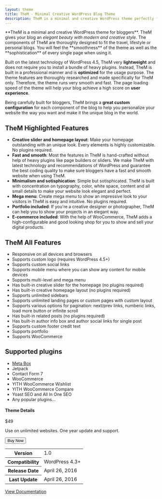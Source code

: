 ```yaml
---
layout: theme
title: TheM - Minimal Creative WordPress Blog Theme
description: TheM is a minimal and creative WordPress theme perfectly for travel, lifestyle or personal blogs.
---
```


<div class="col-md-8">
**TheM is a minimal and creative WordPress theme for bloggers**. TheM gives your blog an <em>elegant beauty with modern and creative style</em>. The components of TheM are thoroughly designed to fit the travel, lifestyle or personal blogs. You will feel the **smoothness** of the theme as well as the **sophistication** of every single page when using it.

Built on the latest technology of WordPress 4.5, TheM very **lightweight** and does not require you to install a bundle of heavy plugins. Instead, TheM is built in a professional manner and is **optimized** for the usage purpose. The theme features are thoroughly researched and made specifically for TheM only. Therefore, the theme runs very smooth and fast. The page loading speed of the theme will help your blog achieve a high score on **user experience**.

Being carefully built for bloggers, TheM brings a **great custom configuration** for each component of the blog to help you personalize your website the way you want and make it the unique blog in the world.

## TheM Highlighted Features

- **Creative slider and homepage layout**: Make your homepage outstanding with an unique look. Every elements is highly customizable. No plugins required.
- **Fast and smooth**: Most the features in TheM is hand-crafted without help of heavy plugins like page builders or sliders. We make TheM with latest technology and recommendations of WordPress and guarantee the best coding quality to make sure bloggers have a fast and smooth website when using TheM.
- **Minimalism and sotisphication**: Simple but sotisphicated. TheM is built with concentration on typography, color, white space, content and all small details to make your website look elegant and perfect.
- **Mega menu**: Create mega menu to show an impressive look to your visitors in TheM is easy and intuitive. No plugins required.
- **Portfolio included**: If you're a creative designer or photographer, TheM can help you to show your projects in an elegant way.
- **E-commerce included**: With the help of WooCommerce, TheM adds a high-configurable and good looking shop  for you to show and sell your digital products.

## TheM All Features

- Responsive on all devices and browsers
- Supports custom logo (requires WordPress 4.5+)
- Supports custom social links
- Supports mobile menu where you can show any content for mobile devices
- Supports multi-level and mega menu
- Has built-in creative slider for the homepage (no plugins required)
- Has built-in creative homepage layout (no plugins required)
- Supports unlimited sidebars
- Supports unlimited landing pages or custom pages with custom layout
- Supports various options for pagination: next/prev links, numberic links, load more button or infinite scroll
- Has built-in related posts (no plugins required)
- Has built-in author info box and author social links for single post
- Supports custom footer credit text
- Supports portfolio
- Supports WooCommerce


## Supported plugins

- [Meta Box](https://metabox.io)
- Jetpack
- Contact Form 7
- WooCommerce
- YITH WooCommerce Wishlist
- YITH WooCommerce Compare
- Yoast SEO and All In One SEO
- Any popular plugins...
</div>

<div class="col-md-4">
	<h4>Theme Details</h4>
	<p class="price pull-right">$49</p>
	<p class="note">Use on unlimited websites. One year update and support.</p>
	<button id="purchase" class="btn btn-success btn-lg btn-purchase">Buy Now</button>
	<table class="table-condensed product-info">
		<tr>
			<th>Version</th>
			<td>1.0</td>
		</tr>
		<tr>
			<th>Compatibility</th>
			<td>WordPress 4.3+</td>
		</tr>
		<tr>
			<th>Release Date</th>
			<td>April 26, 2016</td>
		</tr>
		<tr>
			<th>Last Update</th>
			<td>April 26, 2016</td>
		</tr>
	</table>
	<p><a class="btn btn-info btn-sm" href="/docs/them">View Documentation</a></p>
</div>
